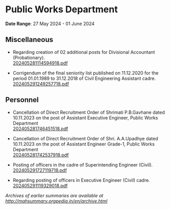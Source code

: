 # Public Works Department

**Date Range**: 27 May 2024 - 01 June 2024


## Miscellaneous
- Regarding creation of 02 additional posts for Divisional Accountant (Probationary).\
  [202405281114594918.pdf](https://gr.maharashtra.gov.in/Site/Upload/Government%20Resolutions/English/202405281114594918.pdf)

- Corrigendum of the final seniority list published on 11.12.2020 for the period 01.01.1989 to 31.12.2018 of Civil Engineering Assistant cadre.\
  [202405291249257718.pdf](https://gr.maharashtra.gov.in/Site/Upload/Government%20Resolutions/English/202405291249257718.pdf)

## Personnel
- Cancellation of Direct Recruitment Order of Shrimati P.B.Gavhane dated 10.11.2023 on the post of Assistant Executive Engineer, Public Works  Department\
  [202405281746451518.pdf](https://gr.maharashtra.gov.in/Site/Upload/Government%20Resolutions/English/202405281746451518.pdf)

- Cancellation of Direct Recruitment Order of Shri. A.A.Upadhye dated 10.11.2023 on the post of Assistant Engineer Grade-1, Public Works  Department\
  [202405281742537918.pdf](https://gr.maharashtra.gov.in/Site/Upload/Government%20Resolutions/English/202405281742537918.pdf)

- Posting of officers in the cadre of Superintending Engineer (Civil).\
  [202405291727119718.pdf](https://gr.maharashtra.gov.in/Site/Upload/Government%20Resolutions/English/202405291727119718.pdf)

- Regarding posting of officers in Executive Engineer (Civil) cadre.\
  [202405291119329018.pdf](https://gr.maharashtra.gov.in/Site/Upload/Government%20Resolutions/English/202405291119329018.pdf)


*Archives of earlier summaries are available at http://mahsummary.orgpedia.in/en/archive.html*